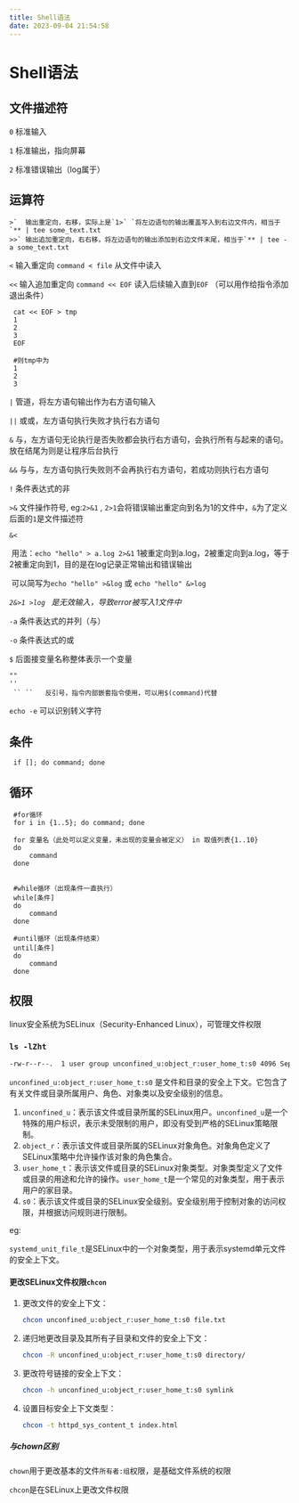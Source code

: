 ```yaml
---
title: Shell语法
date: 2023-09-04 21:54:58
---
```

# Shell语法

## 文件描述符

`0`	标准输入

`1`	标准输出，指向屏幕

`2`	标准错误输出（log属于）

## 运算符

```
>`	输出重定向，右移，实际上是`1>` `将左边语句的输出覆盖写入到右边文件内，相当于`** | tee some_text.txt
>>`	输出追加重定向，右右移，将左边语句的输出添加到右边文件末尾，相当于`** | tee -a some_text.txt
```

`<`	输入重定向	`command < file`	从文件中读入

`<<`	输入追加重定向	`command << EOF`	读入后续输入直到`EOF`	（可以用作给指令添加退出条件）

```shell
 cat << EOF > tmp
 1
 2
 3
 EOF
 
 #则tmp中为
 1
 2
 3
```



`|`	管道，将左方语句输出作为右方语句输入

`||`	或或，左方语句执行失败才执行右方语句

`&`	与，左方语句无论执行是否失败都会执行右方语句，会执行所有与起来的语句。	放在结尾为则是让程序后台执行

`&&`	与与，左方语句执行失败则不会再执行右方语句，若成功则执行右方语句

`!` 	条件表达式的非



`>&`	文件操作符号,	eg:`2>&1`	, `2>1`会将错误输出重定向到名为1的文件中，`&`为了定义后面的`1`是文件描述符

```
&<
```

​	用法：`echo "hello" > a.log 2>&1`	1被重定向到a.log，2被重定向到a.log，等于2被重定向到1，目的是在log记录正常输出和错误输出

​			可以简写为`echo "hello" >&log`	或	`echo "hello" &>log`

*`2&>1 >log `	是无效输入，导致error被写入1文件中*



`-a`	条件表达式的并列（与）

`-o`	条件表达式的或

`$`	后面接变量名称整体表示一个变量

```
""
''
 `` ``   反引号，指令内部嵌套指令使用，可以用$(command)代替
```

`echo -e`	可以识别转义字符

## 条件

```shell
 if []; do command; done
```



## 循环

```shell
 #for循环
 for i in {1..5}; do command; done
 
 for 变量名（此处可以定义变量，未出现的变量会被定义） in 取值列表{1..10}
 do
     command
 done
 
 
 #while循环（出现条件一直执行）
 while[条件]
 do
     command
 done
 
 #until循环（出现条件结束）
 until[条件]
 do
     command
 done
```



## 权限

linux安全系统为SELinux（Security-Enhanced Linux），可管理文件权限

### `ls -lZht`

```bash
-rw-r--r--.  1 user group unconfined_u:object_r:user_home_t:s0 4096 Sep 27 10:30 file.txt
```

`unconfined_u:object_r:user_home_t:s0` 是文件和目录的安全上下文。它包含了有关文件或目录所属用户、角色、对象类以及安全级别的信息。

1. `unconfined_u`：表示该文件或目录所属的SELinux用户。`unconfined_u`是一个特殊的用户标识，表示未受限制的用户，即没有受到严格的SELinux策略限制。
2. `object_r`：表示该文件或目录所属的SELinux对象角色。对象角色定义了SELinux策略中允许操作该对象的角色集合。
3. `user_home_t`：表示该文件或目录的SELinux对象类型。对象类型定义了文件或目录的用途和允许的操作。`user_home_t`是一个常见的对象类型，用于表示用户的家目录。
4. `s0`：表示该文件或目录的SELinux安全级别。安全级别用于控制对象的访问权限，并根据访问规则进行限制。

eg:

`systemd_unit_file_t`是SELinux中的一个对象类型，用于表示systemd单元文件的安全上下文。



#### 更改SELinux文件权限`chcon`

1. 更改文件的安全上下文：

    ```bash
    chcon unconfined_u:object_r:user_home_t:s0 file.txt
    ```

2. 递归地更改目录及其所有子目录和文件的安全上下文：

    ```bash
    chcon -R unconfined_u:object_r:user_home_t:s0 directory/
    ```

3. 更改符号链接的安全上下文：

    ```bash
    chcon -h unconfined_u:object_r:user_home_t:s0 symlink
    ```

4. 设置目标安全上下文类型：

    ```bash
    chcon -t httpd_sys_content_t index.html
    ```



##### 与chown区别

`chown`用于更改基本的文件`所有者:组`权限，是基础文件系统的权限

`chcon`是在SELinux上更改文件权限
